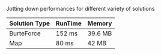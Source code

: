 Jotting down performances for different variety of solutions

| Solution Type | RunTime      | Memory    |
| ------------  | ------------ | ----------|
| BurteForce    | 152 ms       | 39.6 MB   |
| Map           | 80 ms        | 42 MB     |

           

	
